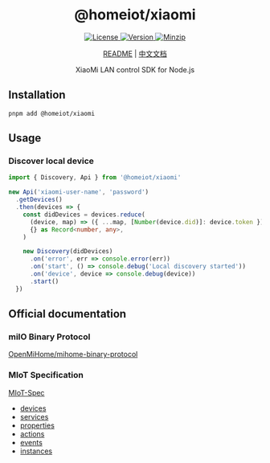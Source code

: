 <h1 align="center">@homeiot/xiaomi</h1>

<p align="center">
  <a href="https://github.com/qq15725/homeiot/blob/master/LICENSE" class="mr-3">
    <img src="https://img.shields.io/npm/l/homeiot.svg" alt="License">
  </a>
  <a href="https://www.npmjs.com/package/@homeiot/xiaomi">
    <img src="https://img.shields.io/npm/v/@homeiot/xiaomi.svg" alt="Version">
  </a>
  <a href="https://cdn.jsdelivr.net/npm/@homeiot/xiaomi/dist/index.js">
    <img src="https://img.shields.io/bundlephobia/minzip/@homeiot/xiaomi" alt="Minzip">
  </a>
</p>

<p align="center"><a href="README.md">README</a> | <a href="README_zh.md">中文文档</a></p>

<p align="center">XiaoMi LAN control SDK for Node.js</p>

## Installation

```shell
pnpm add @homeiot/xiaomi
```

## Usage

### Discover local device

```ts
import { Discovery, Api } from '@homeiot/xiaomi'

new Api('xiaomi-user-name', 'password')
  .getDevices()
  .then(devices => {
    const didDevices = devices.reduce(
      (device, map) => ({ ...map, [Number(device.did)]: device.token }),
      {} as Record<number, any>,
    )

    new Discovery(didDevices)
      .on('error', err => console.error(err))
      .on('start', () => console.debug('Local discovery started'))
      .on('device', device => console.debug(device))
      .start()
  })
```

## Official documentation

### miIO Binary Protocol

[OpenMiHome/mihome-binary-protocol](https://github.com/OpenMiHome/mihome-binary-protocol/blob/master/doc/PROTOCOL.md)

### MIoT Specification

[MIoT-Spec](https://iot.mi.com/new/doc/tools-and-resources/design/spec/overall)

- [devices](http://miot-spec.org/miot-spec-v2/spec/devices)
- [services](http://miot-spec.org/miot-spec-v2/spec/services)
- [properties](http://miot-spec.org/miot-spec-v2/spec/properties)
- [actions](http://miot-spec.org/miot-spec-v2/spec/actions)
- [events](http://miot-spec.org/miot-spec-v2/spec/events)
- [instances](http://miot-spec.org/miot-spec-v2/instances?status=all)
